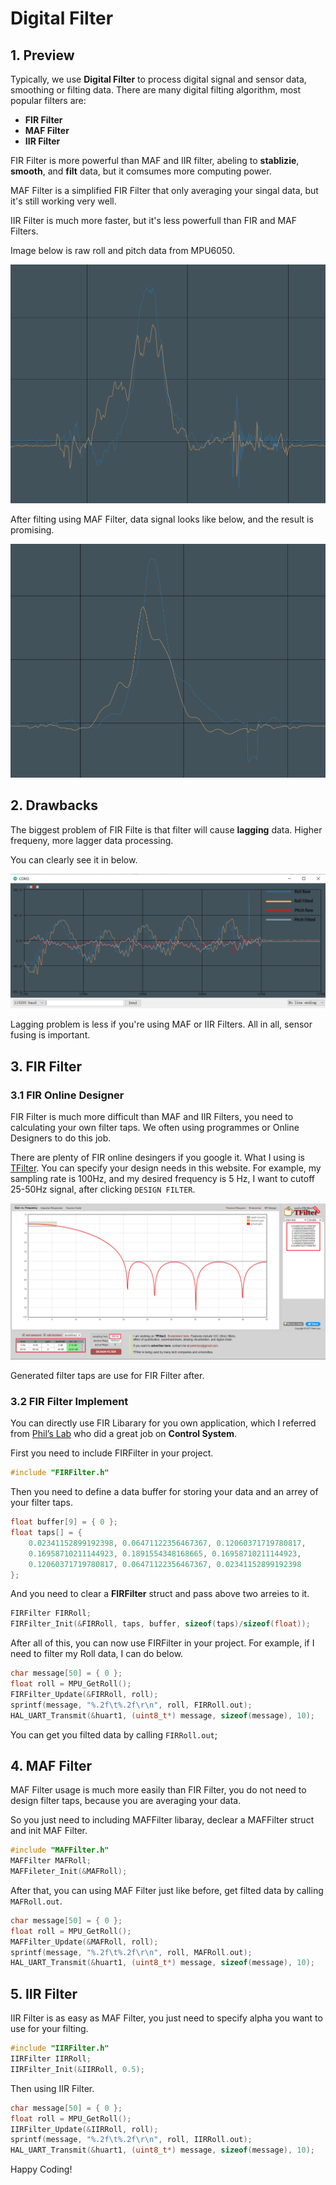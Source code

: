 # Digital Filter

## 1. Preview

Typically, we use **Digital Filter** to process digital signal and sensor data, smoothing or filting data. There are many digital filting algorithm, most popular filters are:

- **FIR Filter**
- **MAF Filter**
- **IIR Filter**

FIR Filter is more powerful than MAF and IIR filter, abeling to **stablizie**, **smooth**, and **filt** data, but it comsumes more computing power.

MAF Filter is a simplified FIR Filter that only averaging your singal data, but it's still working very well.

IIR Filter is much more faster, but it's less powerfull than FIR and MAF Filters.

Image below is raw roll and pitch data from MPU6050.

![Raw-Data](Images/RollPitch.png)

After filting using MAF Filter, data signal looks like below, and the result is promising.

![Filted-Data](Images/FiltedData.png)

## 2. Drawbacks

The biggest problem of FIR Filte is that filter will cause **lagging** data. Higher frequeny, more lagger data processing.

You can clearly see it in below.

![Drawback](Images/Drawback.png)

Lagging problem is less if you're using MAF or IIR Filters. All in all, sensor fusing is important.

## 3. FIR Filter

### 3.1 FIR Online Designer

FIR Filter is much more difficult than MAF and IIR Filters, you need to calculating your own filter taps. We often using programmes or Online Designers to do this job.

There are plenty of FIR online desingers if you google it. What I using is [TFilter](http://t-filter.engineerjs.com). You can specify your design needs in this website. For example, my sampling rate is 100Hz, and my desired frequency is 5 Hz, I want to cutoff 25-50Hz signal, after clicking `DESIGN FILTER`.

![TFilter](Images/TFilter.png)

Generated filter taps are use for FIR Filter after.

### 3.2 FIR Filter Implement

You can directly use FIR Libarary for you own application, which I referred from [Phil’s Lab](https://www.youtube.com/channel/UCVryWqJ4cSlbTSETBHpBUWw) who did a great job on **Control System**.

First you need to include FIRFilter in your project.

```c
#include "FIRFilter.h"
```

Then you need to define a data buffer for storing your data and an arrey of your filter taps.

```c
float buffer[9] = { 0 };
float taps[] = {
    0.02341152899192398, 0.06471122356467367, 0.12060371719780817,
    0.16958710211144923, 0.1891554348168665, 0.16958710211144923,
    0.12060371719780817, 0.06471122356467367, 0.02341152899192398
};
```

And you need to clear a **FIRFilter** struct and pass above two arreies to it.

```c
FIRFilter FIRRoll;
FIRFilter_Init(&FIRRoll, taps, buffer, sizeof(taps)/sizeof(float));
```

After all of this, you can now use FIRFilter in your project. For example, if I need to filter my Roll data, I can do below.

```c
char message[50] = { 0 };
float roll = MPU_GetRoll();
FIRFilter_Update(&FIRRoll, roll);
sprintf(message, "%.2f\t%.2f\r\n", roll, FIRRoll.out);
HAL_UART_Transmit(&huart1, (uint8_t*) message, sizeof(message), 10);
```

You can get you filted data by calling `FIRRoll.out`;

## 4. MAF Filter

MAF Filter usage is much more easily than FIR Filter, you do not need to design filter taps, because you are averaging your data.

So you just need to including MAFFilter libaray, declear a MAFFilter struct and init MAF Filter.

```c
#include "MAFFilter.h"
MAFFilter MAFRoll;
MAFFileter_Init(&MAFRoll);
```

After that, you can using MAF Filter just like before, get filted data by calling `MAFRoll.out`.

```c
char message[50] = { 0 };
float roll = MPU_GetRoll();
MAFFilter_Update(&MAFRoll, roll);
sprintf(message, "%.2f\t%.2f\r\n", roll, MAFRoll.out);
HAL_UART_Transmit(&huart1, (uint8_t*) message, sizeof(message), 10);
```

## 5. IIR Filter

IIR Filter is as easy as MAF Filter, you just need to specify alpha you want to use for your filting.

```c
#include "IIRFilter.h"
IIRFilter IIRRoll;
IIRFilter_Init(&IIRRoll, 0.5);
```

Then using IIR Filter.

```c
char message[50] = { 0 };
float roll = MPU_GetRoll();
IIRFilter_Update(&IIRRoll, roll);
sprintf(message, "%.2f\t%.2f\r\n", roll, IIRRoll.out);
HAL_UART_Transmit(&huart1, (uint8_t*) message, sizeof(message), 10);
```

Happy Coding!
